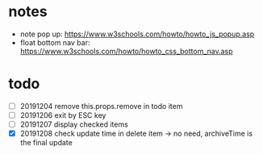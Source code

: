 # notes
- note pop up: https://www.w3schools.com/howto/howto_js_popup.asp
- float bottom nav bar: https://www.w3schools.com/howto/howto_css_bottom_nav.asp


# todo
- [ ] 20191204 remove this.props.remove in todo item
- [ ] 20191206 exit by ESC key 
- [ ] 20191207 display checked items 
- [x] 20191208 check update time in delete item -> no need, archiveTime is the final update